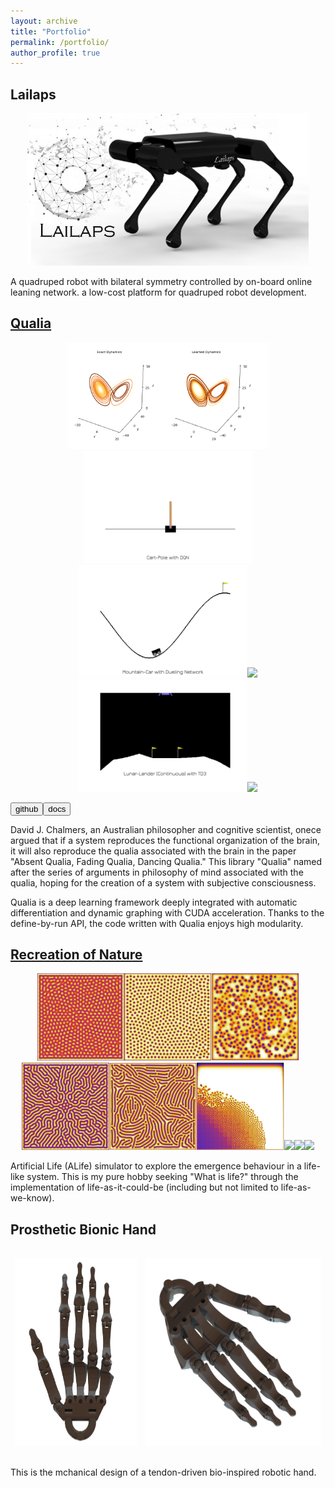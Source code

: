 ```yaml
---
layout: archive
title: "Portfolio"
permalink: /portfolio/
author_profile: true
---
```


## Lailaps
<p align="center"><img src="/images/lailaps.PNG" width="450"/></p>

A quadruped robot with bilateral symmetry controlled by on-board online leaning network. a low-cost platform for quadruped robot development.


## [Qualia](https://github.com/Kashu7100/Qualia2.0)
<p align="center"><img src="https://github.com/Kashu7100/Qualia2.0/blob/master/assets/lorenz_compare.png" height="170"/><img src="https://github.com/Kashu7100/Qualia2.0/blob/master/assets/cartpole_dqn.gif" height="180"/><img src="https://github.com/Kashu7100/Qualia2.0/blob/master/assets/mountaincar_duelingnet.gif" height="180"/><img src="https://github.com/Kashu7100/Qualia2.0/blob/master/assets/baseball.gif" height="200"/><img src="https://github.com/Kashu7100/Qualia2.0/blob/master/assets/lunar_lander_cont_td3.gif" height="180"/><img src="https://github.com/Kashu7100/Qualia2.0/blob/master/assets/bipedal_walker_td3.gif" height="180"/></p>

<button class="btn btn-round btn-sm btn-ghost-blue" onclick="location.href='https://github.com/Kashu7100/Qualia2.0'">github</button><button class="btn btn-round btn-sm btn-ghost-blue" onclick="location.href='https://kashu7100.github.io/Qualia2.0/index.html'">docs</button>

David J. Chalmers, an Australian philosopher and cognitive scientist, onece argued that if a system reproduces the functional organization of the brain, it will also reproduce the qualia associated with the brain in the paper "Absent Qualia, Fading Qualia, Dancing Qualia." This library "Qualia" named after the series of arguments in philosophy of mind associated with the qualia, hoping for the creation of a system with subjective consciousness.

Qualia is a deep learning framework deeply integrated with automatic differentiation and dynamic graphing with CUDA acceleration. Thanks to the define-by-run API, the code written with Qualia enjoys high modularity.

## [Recreation of Nature](https://github.com/Kashu7100/Recreation-of-Nature)
<p align="center"><img src="https://github.com/Kashu7100/Recreation-of-Nature/blob/master/assets/self_replacing_spots.png" height="140"/><img src="https://github.com/Kashu7100/Recreation-of-Nature/blob/master/assets/stable_spots.png" height="140"/><img src="https://github.com/Kashu7100/Recreation-of-Nature/blob/master/assets/unstable_spots.png" height="140"/><img src="https://github.com/Kashu7100/Recreation-of-Nature/blob/master/assets/labyrinthine_pattern.png" height="140"/><img src="https://github.com/Kashu7100/Recreation-of-Nature/blob/master/assets/worm_like_pattern.png" height="140"/><img src="https://github.com/Kashu7100/Recreation-of-Nature/blob/master/assets/fk_map.png" height="140"/><img src="https://github.com/Kashu7100/Recreation-of-Nature/blob/master/assets/boids_swarm_formation.gif" height="185"/><img src="https://github.com/Kashu7100/Recreation-of-Nature/blob/master/assets/boids_predator_prey.gif" height="185"/><img src="https://github.com/Kashu7100/Recreation-of-Nature/blob/master/assets/pps.gif" height="185"/></p>

Artificial Life (ALife) simulator to explore the emergence behaviour in a life-like system. This is my pure hobby seeking "What is life?" through the implementation of life-as-it-could-be (including but not limited to life-as-we-know).

## Prosthetic Bionic Hand
<table style="width:100%;border:0px;border-spacing:0px;border-collapse:separate;margin-right:auto;margin-left:auto;">
  <tbody>
    <tr>
      <td>
        <p align="center"><img src="/images/hand.PNG" height="300"/></p>
      </td>
      <td>
        <p align="center"><img src="/images/hand2.PNG" height="300"/></p>
      </td>
    </tr>
  </tbody>
</table>

This is the mchanical design of a tendon-driven bio-inspired robotic hand.  
